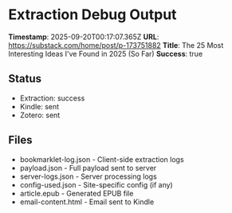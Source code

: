 # Extraction Debug Output

**Timestamp**: 2025-09-20T00:17:07.365Z
**URL**: https://substack.com/home/post/p-173751882
**Title**: The 25 Most Interesting Ideas I've Found in 2025 (So Far)
**Success**: true

## Status
- Extraction: success
- Kindle: sent
- Zotero: sent

## Files
- bookmarklet-log.json - Client-side extraction logs
- payload.json - Full payload sent to server
- server-logs.json - Server processing logs
- config-used.json - Site-specific config (if any)
- article.epub - Generated EPUB file
- email-content.html - Email sent to Kindle
